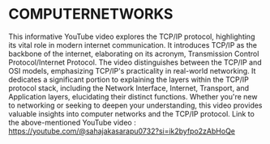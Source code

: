 # COMPUTERNETWORKS
This informative YouTube video explores the TCP/IP protocol, highlighting its vital role in modern internet communication. It introduces TCP/IP as the backbone of the internet, elaborating on its acronym, Transmission Control Protocol/Internet Protocol. The video distinguishes between the TCP/IP and OSI models, emphasizing TCP/IP's practicality in real-world networking. It dedicates a significant portion to explaining the layers within the TCP/IP protocol stack, including the Network Interface, Internet, Transport, and Application layers, elucidating their distinct functions. Whether you're new to networking or seeking to deepen your understanding, this video provides valuable insights into computer networks and the TCP/IP protocol.
Link to the above-mentioned YouTube video : https://youtube.com/@sahajakasarapu0732?si=ik2byfpo2zAbHoQe
